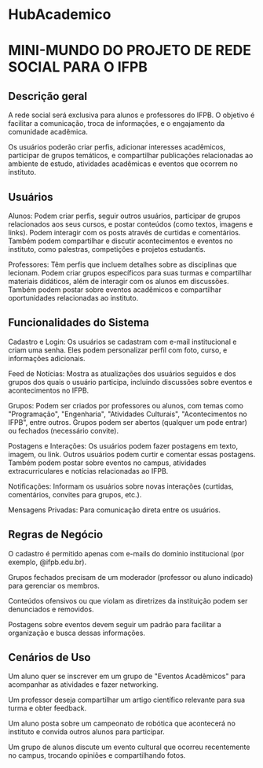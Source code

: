 # HubAcademico
<h1> MINI-MUNDO DO PROJETO DE REDE SOCIAL PARA O IFPB </h1>

<h2>Descrição geral</h2>

<p>A rede social será exclusiva para alunos e professores do IFPB. O objetivo é facilitar a comunicação, troca de informações, e o engajamento da comunidade acadêmica.
<p>Os usuários poderão criar perfis, adicionar interesses acadêmicos, participar de grupos temáticos, e compartilhar publicações relacionadas ao ambiente de estudo, atividades acadêmicas e eventos que ocorrem no instituto.

<h2>Usuários</h2>

<p>Alunos: Podem criar perfis, seguir outros usuários, participar de grupos relacionados aos seus cursos, e postar conteúdos (como textos, imagens e links). Podem interagir com os posts através de curtidas e comentários. Também podem compartilhar e discutir acontecimentos e eventos no instituto, como palestras, competições e projetos estudantis.</p>
<p>Professores: Têm perfis que incluem detalhes sobre as disciplinas que lecionam. Podem criar grupos específicos para suas turmas e compartilhar materiais didáticos, além de interagir com os alunos em discussões. Também podem postar sobre eventos acadêmicos e compartilhar oportunidades relacionadas ao instituto.</p>

<h2>Funcionalidades do Sistema</h2>

<p>Cadastro e Login: Os usuários se cadastram com e-mail institucional e criam uma senha. Eles podem personalizar perfil com foto, curso, e informações adicionais.</p>
<p>Feed de Notícias: Mostra as atualizações dos usuários seguidos e dos grupos dos quais o usuário participa, incluindo discussões sobre eventos e acontecimentos no IFPB.</p>
<p>Grupos: Podem ser criados por professores ou alunos, com temas como "Programação", "Engenharia", "Atividades Culturais", "Acontecimentos no IFPB", entre outros. Grupos podem ser abertos (qualquer um pode entrar) ou fechados (necessário convite).</p>
<p>Postagens e Interações: Os usuários podem fazer postagens em texto, imagem, ou link. Outros usuários podem curtir e comentar essas postagens. Também podem postar sobre eventos no campus, atividades extracurriculares e notícias relacionadas ao IFPB.</p>
<p>Notificações: Informam os usuários sobre novas interações (curtidas, comentários, convites para grupos, etc.).
<p>Mensagens Privadas: Para comunicação direta entre os usuários.</p>

<h2>Regras de Negócio</h2>

<p>O cadastro é permitido apenas com e-mails do domínio institucional (por exemplo, @ifpb.edu.br).</p>
<p>Grupos fechados precisam de um moderador (professor ou aluno indicado) para gerenciar os membros.</p>
<p>Conteúdos ofensivos ou que violam as diretrizes da instituição podem ser denunciados e removidos.</p>
<p>Postagens sobre eventos devem seguir um padrão para facilitar a organização e busca dessas informações.</p>

<h2>Cenários de Uso</h2>

<p>Um aluno quer se inscrever em um grupo de "Eventos Acadêmicos" para acompanhar as atividades e fazer networking.</p>
<p>Um professor deseja compartilhar um artigo científico relevante para sua turma e obter feedback.</p>
<p>Um aluno posta sobre um campeonato de robótica que acontecerá no instituto e convida outros alunos para participar.</p>
<p>Um grupo de alunos discute um evento cultural que ocorreu recentemente no campus, trocando opiniões e compartilhando fotos.</p>
